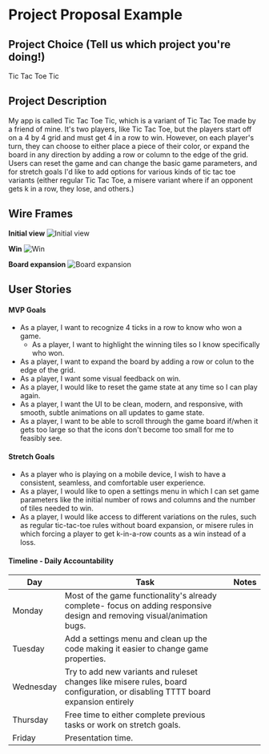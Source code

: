 # Project Proposal Example

## Project Choice (Tell us which project you're doing!)

Tic Tac Toe Tic

## Project Description 

My app is called Tic Tac Toe Tic, which is a variant of Tic Tac Toe made by a friend of mine. It's two players, like Tic Tac Toe, but the players start off on a 4 by 4 grid and must get 4 in a row to win. However, on each player's turn, they can choose to either place a piece of their color, or expand the board in any direction by adding a row or column to the edge of the grid. Users can reset the game and can change the basic game parameters, and for stretch goals I'd like to add options for various kinds of tic tac toe variants (either regular Tic Tac Toe, a misere variant where if an opponent gets k in a row, they lose, and others.)

## Wire Frames

**Initial view**
![Initial view](https://files.catbox.moe/3vdfwn.png)

**Win**
![Win](https://files.catbox.moe/6nmazw.png)

**Board expansion**
![Board expansion](https://github.com/Fekinox/tic-tac-toe-tic/assets/20966518/d3259af3-7ddf-4420-a51f-11aba6f999bf)

## User Stories

#### MVP Goals

- As a player, I want to recognize 4 ticks in a row to know who won a game.
  - As a player, I want to highlight the winning tiles so I know specifically who won.
- As a player, I want to expand the board by adding a row or colun to the edge of the grid.
- As a player, I want some visual feedback on win.
- As a player, I would like to reset the game state at any time so I can play again.
- As a player, I want the UI to be clean, modern, and responsive, with smooth, subtle animations on all updates to game state.
- As a player, I want to be able to scroll through the game board if/when it gets too large so that the icons don't become too small for me to feasibly see.

#### Stretch Goals

- As a player who is playing on a mobile device, I wish to have a consistent, seamless, and comfortable user experience.
- As a player, I would like to open a settings menu in which I can set game parameters like the initial number of rows and columns and the number of tiles needed to win.
- As a player, I would like access to different variations on the rules, such as regular tic-tac-toe rules without board expansion, or misere rules in which forcing a player to get k-in-a-row counts as a win instead of a loss.

#### Timeline - Daily Accountability
| Day       | Task                                                                                                                           | Notes |
|-----------|--------------------------------------------------------------------------------------------------------------------------------|-------|
| Monday    | Most of the game functionality's already complete- focus on adding responsive design and removing visual/animation bugs.       |       |
| Tuesday   | Add a settings menu and clean up the code making it easier to change game properties.                                          |       |
| Wednesday | Try to add new variants and ruleset changes like misere rules, board configuration, or disabling TTTT board expansion entirely |       |
| Thursday  | Free time to either complete previous tasks or work on stretch goals.                                                          |       |
| Friday    | Presentation time.                                                                                                             |       |

